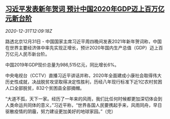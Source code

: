 <!--1609417396000-->
[习近平发表新年贺词 预计中国2020年GDP迈上百万亿元新台阶](https://cn.reuters.com/article/china-xi-new-year-speech-1231-idCNKBS29513D)
------

<div><i>2020-12-31T12:09:18Z</i></div><p>路透北京12月31日 - 中国国家主席习近平周四晚间发表2021年新年贺词称，中国在世界主要经济体中率先实现正增长，预计2020年国内生产总值（GDP）迈上百万亿元人民币新台阶。</p><p>中国2019年GDP现价总量为986,515亿元，同比增长6%。</p><p>中央电视台（CCTV）直播习近平讲话并称，2020年全面建成小康社会取得伟大历史性成就，决战脱贫攻坚取得决定性胜利，历经八年现行标准下近1亿农村贫困人口全部脱贫，832个贫困县全部摘帽。</p><p>“大道不孤，天下一家。经历了一年来的风雨，我们比任何时候都更加深切体会到人类命运共同体的意义，”习近平称，“世界各国人民要携起手来，风雨同舟，早日驱散疫情的阴霾，努力建设更加美好的地球家园。”（完）</p>
